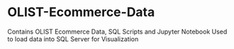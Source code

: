 # OLIST-Ecommerce-Data
Contains OLIST Ecommerce Data, SQL Scripts and Jupyter Notebook Used to load data into SQL Server for Visualization
